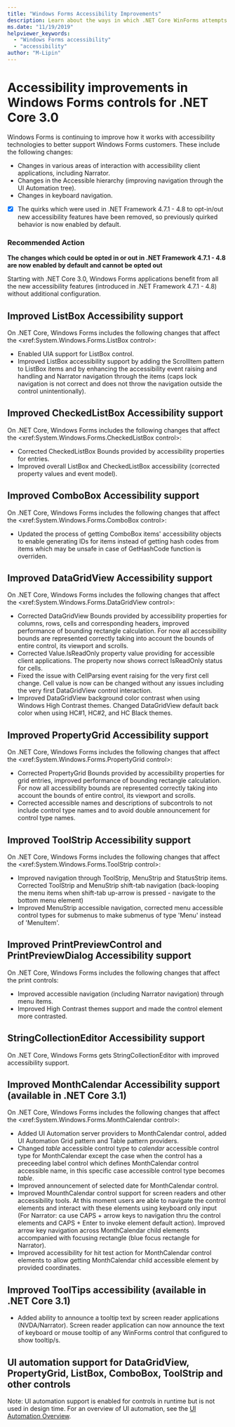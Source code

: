 ```yaml
---
title: "Windows Forms Accessibility Improvements"
description: Learn about the ways in which .NET Core WinForms attempts to improve accessibility in comparison with .NET Framework WinForms.
ms.date: "11/19/2019"
helpviewer_keywords: 
  - "Windows Forms accessibility"
  - "accessibility"
author: "M-Lipin"
---
```

# Accessibility improvements in Windows Forms controls for .NET Core 3.0

Windows Forms is continuing to improve how it works with accessibility technologies to better support Windows Forms customers. These include the following changes:
- Changes in various areas of interaction with accessibility client applications, including Narrator.
- Changes in the Accessible hierarchy (improving navigation through the UI Automation tree).
- Changes in keyboard navigation.

- [x] The quirks which were used in .NET Framework 4.7.1 - 4.8 to opt-in/out new accessibility features have been removed, so previously quirked behavior is now enabled by default.

### Recommended Action
__The changes which could be opted in or out in .NET Framework 4.7.1 - 4.8 are now enabled by default and cannot be opted out__
  
Starting with .NET Core 3.0, Windows Forms applications benefit from all the new accessibility features (introduced in .NET Framework 4.7.1 - 4.8) without additional configuration.

## Improved ListBox Accessibility support
On .NET Core, Windows Forms includes the following changes that affect the <xref:System.Windows.Forms.ListBox control>:
- Enabled UIA support for ListBox control.
- Improved ListBox accessibility support by adding the ScrollItem pattern to ListBox items and by enhancing the accessibility event raising and handling and Narrator navigation through the items (caps lock navigation is not correct and does not throw the navigation outside the control unintentionally).

## Improved CheckedListBox Accessibility support
On .NET Core, Windows Forms includes the following changes that affect the <xref:System.Windows.Forms.CheckedListBox control>:
- Corrected CheckedListBox Bounds provided by accessibility properties for entries. 
- Improved overall ListBox and CheckedListBox accessibility (corrected property values and event model).

## Improved ComboBox Accessibility support
On .NET Core, Windows Forms includes the following changes that affect the <xref:System.Windows.Forms.ComboBox control>:
- Updated the process of getting ComboBox items' accessibility objects to enable generating IDs for items instead of getting hash codes from items which may be unsafe in case of GetHashCode function is overriden.

## Improved DataGridView Accessibility support
On .NET Core, Windows Forms includes the following changes that affect the <xref:System.Windows.Forms.DataGridView control>:
- Corrected DataGridView Bounds provided by accessibility properties for columns, rows, cells and corresponding headers, improved performance of bounding rectangle calculation. For now all accessibility bounds are represented correctly taking into account the bounds of entire control, its viewport and scrolls.
- Corrected Value.IsReadOnly property value providing for accessible client applications. The property now shows correct IsReadOnly status for cells.
- Fixed the issue with CellParsing event raising for the very first cell change. Cell value is now can be changed without any issues including the very first DataGridView control interaction.
- Improved DataGridView background color contrast when using Windows High Contrast themes. Changed DataGridView default back color when using HC#1, HC#2, and HC Black themes.

## Improved PropertyGrid Accessibility support
On .NET Core, Windows Forms includes the following changes that affect the <xref:System.Windows.Forms.PropertyGrid control>:
- Corrected PropertyGrid Bounds provided by accessibility properties for grid entries, improved performance of bounding rectangle calculation. For now all accessibility bounds are represented correctly taking into account the bounds of entire control, its viewport and scrolls.
- Corrected accessible names and descriptions of subcontrols to not include control type names and to avoid double announcement for control type names.

## Improved ToolStrip Accessibility support
On .NET Core, Windows Forms includes the following changes that affect the <xref:System.Windows.Forms.ToolStrip control>:
- Improved navigation through ToolStrip, MenuStrip and StatusStrip items. Corrected ToolStrip and MenuStrip shift-tab navigation (back-looping the menu items when shift-tab up-arrow is pressed - navigate to the bottom menu element)
- Improved MenuStrip accessible navigation, corrected menu accessible control types for submenus to make submenus of type 'Menu' instead of 'MenuItem'.

## Improved PrintPreviewControl and PrintPreviewDialog Accessibility support
On .NET Core, Windows Forms includes the following changes that affect the print controls:
- Improved accessible navigation (including Narrator navigation) through menu items.
- Improved High Contrast themes support and made the control element more contrasted.

## StringCollectionEditor Accessibility support
On .NET Core, Windows Forms gets StringCollectionEditor with improved accessibility support.

## Improved MonthCalendar Accessibility support (available in .NET Core 3.1)
On .NET Core, Windows Forms includes the following changes that affect the <xref:System.Windows.Forms.MonthCalendar control>:
- Added UI Automation server providers to MonthCalendar control, added UI Automation Grid pattern and Table pattern providers.
- Changed _table_ accessible control type to _calendar_ accessible control type for MonthCalendar except the case when the control has a preceeding label control which defines MonthCalendar control accessible name, in this specific case accessible control type becomes _table_.
- Improved announcement of selected date for MonthCalendar control.
- Improved MounthCalendar control support for screen readers and other accessibility tools. At this moment users are able to navigate the control elements and interact with these elements using keyboard only input (For Narrator: ca use CAPS + arrow keys to navigation thru the control elements and CAPS + Enter to invoke element default action). Improved arrow key navigation across MonthCalendar child elements accompanied with focusing rectangle (blue focus rectangle for Narrator).
- Improved accessibility for hit test action for MonthCalendar control elements to allow getting MonthCalendar child accessible element by provided coordinates.

## Improved ToolTips accessibility (available in .NET Core 3.1)
- Added ability to announce a tooltip text by screen reader applications (NVDA/Narrator). Screen reader application can now announce the text of keyboard or mouse tooltip of any WinForms control that configured to show tooltip/s.

## UI automation support for DataGridView, PropertyGrid, ListBox, ComboBox, ToolStrip and other controls
Note: UI automation support is enabled for controls in runtime but is not used in design time.
For an overview of UI automation, see the [UI Automation Overview](https://docs.microsoft.com/dotnet/framework/ui-automation/ui-automation-overview).

